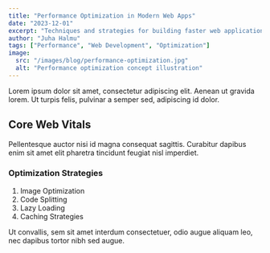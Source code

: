 ```yaml
---
title: "Performance Optimization in Modern Web Apps"
date: "2023-12-01"
excerpt: "Techniques and strategies for building faster web applications"
author: "Juha Halmu"
tags: ["Performance", "Web Development", "Optimization"]
image:
  src: "/images/blog/performance-optimization.jpg"
  alt: "Performance optimization concept illustration"
---
```


Lorem ipsum dolor sit amet, consectetur adipiscing elit. Aenean ut gravida lorem. Ut turpis felis, pulvinar a semper sed, adipiscing id dolor.

## Core Web Vitals

Pellentesque auctor nisi id magna consequat sagittis. Curabitur dapibus enim sit amet elit pharetra tincidunt feugiat nisl imperdiet.

### Optimization Strategies

1. Image Optimization
2. Code Splitting
3. Lazy Loading
4. Caching Strategies

Ut convallis, sem sit amet interdum consectetuer, odio augue aliquam leo, nec dapibus tortor nibh sed augue.
